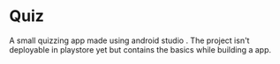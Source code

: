 # Quiz
A small quizzing app made using android studio . The project isn't deployable in playstore yet but contains the basics while building a app.

